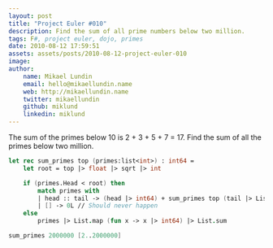 ```yaml
---
layout: post
title: "Project Euler #010"
description: Find the sum of all prime numbers below two million.
tags: F#, project euler, dojo, primes
date: 2010-08-12 17:59:51
assets: assets/posts/2010-08-12-project-euler-010
image: 
author:
    name: Mikael Lundin
    email: hello@mikaellundin.name
    web: http://mikaellundin.name
    twitter: mikaellundin
    github: miklund
    linkedin: miklund
---
```


The sum of the primes below 10 is 2 + 3 + 5 + 7 = 17.  Find the sum of all the primes below two million.

```fsharp
let rec sum_primes top (primes:list<int>) : int64 =
    let root = top |> float |> sqrt |> int

    if (primes.Head < root) then
        match primes with
        | head :: tail -> (head |> int64) + sum_primes top (tail |> List.filter (fun x -> x % head <> 0))
        | [] -> 0L // Should never happen
    else
        primes |> List.map (fun x -> x |> int64) |> List.sum

sum_primes 2000000 [2..2000000]
```
